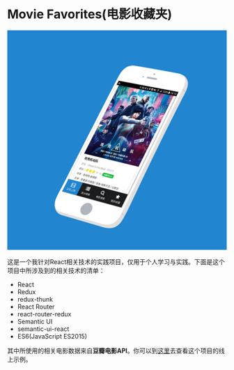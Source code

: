 # Movie Favorites(电影收藏夹)

![Movie Favorites](./movie-favorites.jpg "电影收藏夹")

这是一个我针对React相关技术的实践项目，仅用于个人学习与实践。下面是这个项目中所涉及到的相关技术的清单：

* React
* Redux
* redux-thunk
* React Router
* react-router-redux
* Semantic UI
* semantic-ui-react
* ES6(JavaScript ES2015)

其中所使用的相关电影数据来自**豆瓣电影API**。你可以到[这里](http://works.flyerq.com/portfolio/movie-favorites "电影收藏夹")去查看这个项目的线上示例。
